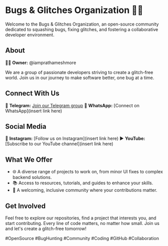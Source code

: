 # Bugs & Glitches Organization 🐞✨

Welcome to the Bugs & Glitches Organization, an open-source community dedicated to squashing bugs, fixing glitches, and fostering a collaborative developer environment.

## About
👨‍💻 **Owner:** @iamprathameshmore

We are a group of passionate developers striving to create a glitch-free world. Join us in our journey to make software better, one bug at a time.

## Connect With Us
📱 **Telegram:** [Join our Telegram group](https://t.me/BugsGlitchesOrg)
📲 **WhatsApp:** [Connect on WhatsApp](insert link here)

## Social Media
📸 **Instagram:** [Follow us on Instagram](insert link here)
▶️ **YouTube:** [Subscribe to our YouTube channel](insert link here)

## What We Offer
- 🌐 A diverse range of projects to work on, from minor UI fixes to complex backend solutions.
- 📚 Access to resources, tutorials, and guides to enhance your skills.
- 🤝 A welcoming, inclusive community where your contributions matter.

## Get Involved
Feel free to explore our repositories, find a project that interests you, and start contributing. Every line of code matters, no matter how small. Join us and let's create a glitch-free tomorrow!

#OpenSource #BugHunting #Community #Coding #GitHub #Collaboration
